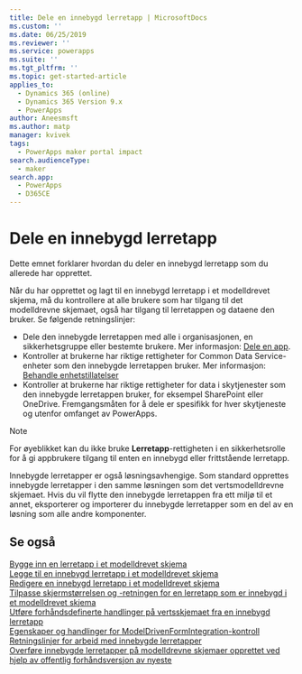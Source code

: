 ```yaml
---
title: Dele en innebygd lerretapp | MicrosoftDocs
ms.custom: ''
ms.date: 06/25/2019
ms.reviewer: ''
ms.service: powerapps
ms.suite: ''
ms.tgt_pltfrm: ''
ms.topic: get-started-article
applies_to:
  - Dynamics 365 (online)
  - Dynamics 365 Version 9.x
  - PowerApps
author: Aneesmsft
ms.author: matp
manager: kvivek
tags:
  - PowerApps maker portal impact
search.audienceType:
  - maker
search.app:
  - PowerApps
  - D365CE
---
```


# <a name="share-an-embedded-canvas-app"></a>Dele en innebygd lerretapp
Dette emnet forklarer hvordan du deler en innebygd lerretapp som du allerede har opprettet.

Når du har opprettet og lagt til en innebygd lerretapp i et modelldrevet skjema, må du kontrollere at alle brukere som har tilgang til det modelldrevne skjemaet, også har tilgang til lerretappen og dataene den bruker. Se følgende retningslinjer:
-   Dele den innebygde lerretappen med alle i organisasjonen, en sikkerhetsgruppe eller bestemte brukere. Mer informasjon: [Dele en app](../canvas-apps/share-app.md#share-an-app).
-   Kontroller at brukerne har riktige rettigheter for Common Data Service-enheter som den innebygde lerretappen bruker. Mer informasjon: [Behandle enhetstillatelser](../canvas-apps/share-app.md#manage-entity-permissions)
-   Kontroller at brukerne har riktige rettigheter for data i skytjenester som den innebygde lerretappen bruker, for eksempel SharePoint eller OneDrive. Fremgangsmåten for å dele er spesifikk for hver skytjeneste og utenfor omfanget av PowerApps.

> [!NOTE]
> For øyeblikket kan du ikke bruke **Lerretapp**-rettigheten i en sikkerhetsrolle for å gi appbrukere tilgang til enten en innebygd eller frittstående lerretapp.

Innebygde lerretapper er også løsningsavhengige. Som standard opprettes innebygde lerretapper i den samme løsningen som det vertsmodelldrevne skjemaet. Hvis du vil flytte den innebygde lerretappen fra ett miljø til et annet, eksporterer og importerer du innebygde lerretapper som en del av en løsning som alle andre komponenter.

## <a name="see-also"></a>Se også
[Bygge inn en lerretapp i et modelldrevet skjema](embed-canvas-app-in-form.md) <br />
[Legge til en innebygd lerretapp i et modelldrevet skjema](embedded-canvas-app-add-classic-designer.md) <br />
[Redigere en innebygd lerretapp i et modelldrevet skjema](embedded-canvas-app-edit-classic-designer.md) <br />
[Tilpasse skjermstørrelsen og -retningen for en lerretapp som er innebygd i et modelldrevet skjema](embedded-canvas-app-customize-screen.md) <br />
[Utføre forhåndsdefinerte handlinger på vertsskjemaet fra en innebygd lerretapp](embedded-canvas-app-actions.md) <br />
[Egenskaper og handlinger for ModelDrivenFormIntegration-kontroll](embedded-canvas-app-properties-actions.md) <br />
[Retningslinjer for arbeid med innebygde lerretapper](embedded-canvas-app-guidelines.md) <br />
[Overføre innebygde lerretapper på modelldrevne skjemaer opprettet ved hjelp av offentlig forhåndsversjon av nyeste](embedded-canvas-app-migrate-from-preview.md) <br />
